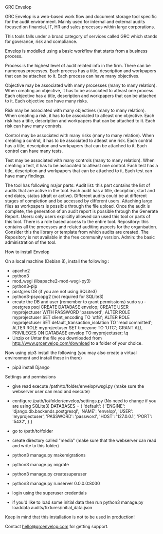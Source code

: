 GRC Envelop

GRC Envelop is a web-based work flow and document storage tool specific for the audit environment. Mainly used for internal and external audits focused on financial, IT, HR and sales processes within large corporations.

This tools falls under a broad category of services called GRC which stands for goverance, risk and compliance. 

Envelop is modelled using a basic workflow that starts from a business process. 

Process is the highest level of audit related info in the firm. There can be numerous processes. Each process has a title, description and workpapers that can be attached to it. Each process can have many objectives.

Objective may be associated with many processes (many to many relation). When creating an objective, it has to be associated to atleast one process. Each objective has a title, description and workpapers that can be attached to it. Each objective can have many risks.

Risk may be associated with many objectives (many to many relation). When creating a risk, it has to be associated to atleast one objective. Each risk has a title, description and workpapers that can be attached to it. Each risk can have many controls.

Control may be associated with many risks (many to many relation). When creating a control, it has to be associated to atleast one risk. Each control has a title, description and workpapers that can be attached to it. Each control can have many tests.

Test may be associated with many controls (many to many relation). When creating a test, it has to be associated to atleast one control. Each test has a title, description and workpapers that can be attached to it. Each test can have many findings.


The tool has following major parts:
Audit list: this part contains the list of audits that are active in the tool. Each audit has a title, decription, start and end dates, status (draft or active). Different audits could be at different stages of completion and be accessed by different users. Attaching large files as workpapers is possible through the file upload. Once the audit is complete, the generation of an audit report is possible through the Generate Report.
Users: only users explicitly allowed can used this tool or parts of this tool. There is a role based access to the entire tool.
Repository: this contains all the processes and related auditing aspects for the organisation. Consider this the library or template from which audits are created. The Repository is not available in the free community version.
Admin: the basic administration of the tool.

How to install Envelop

On a local machine (Debian 8), install the following :
* apache2
* python3
* mod_wsgi (libapache2-mod-wsgi-py3)
* python3-pip
* postgres DB (if you are not using SQLite3)
* python3-psycopg2 (not required for SQLite3)
* create the DB and user (remember to grant permissions)
	sudo su - postgres
	psql
	CREATE DATABASE envelop;
	CREATE USER myprojectuser WITH PASSWORD 'password';
	ALTER ROLE myprojectuser SET client_encoding TO 'utf8';
	ALTER ROLE myprojectuser SET default_transaction_isolation TO 'read committed';
	ALTER ROLE myprojectuser SET timezone TO 'UTC';
	GRANT ALL PRIVILEGES ON DATABASE envelop TO myprojectuser;
	\q
* Unzip or Untar the file you downloaded from http://www.grcenvelop.com/download to a folder of your choice.

Now using pip3 install the following (you may also create a virtual environment and install these in there)
* pip3 install Django

Settings and permissions
* give read execute /path/to/folder/envelop/wsgi.py (make sure the webserver user can read and execute)
* configure /path/to/folder/envelop/settings.py (No need to change if you are using SQLite3)
DATABASES = {
    'default': {
        'ENGINE': 'django.db.backends.postgresql',
        'NAME': 'envelop',
        'USER': 'myprojectuser',
        'PASSWORD': 'password',
        'HOST': '127.0.0.1',
        'PORT': '5432',
    }
}

* go to /path/to/folder
* create directory called "media" (make sure that the webserver can read and write to this folder)
* python3 manage.py makemigrations
* python3 manage.py migrate
* python3 manage.py createsuperuser
* python3 manage.py runserver 0.0.0.0:8000
* login using the superuser credentials
* if you'd like to load some initial data then run python3 manage.py loaddata audits/fixtures/initial_data.json

Keep in mind that this installation is not to be used in production! 

Contact hello@grcenvelop.com for getting support.
